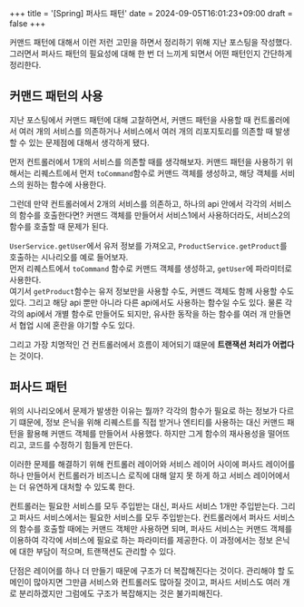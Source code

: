 +++
title = '[Spring] 퍼사드 패턴'
date = 2024-09-05T16:01:23+09:00
draft = false
+++

커맨드 패턴에 대해서 이런 저런 고민을 하면서 정리하기 위해 지난 포스팅을 작성했다. 
그러면서 퍼사드 패턴의 필요성에 대해 한 번 더 느끼게 되면서 어떤 패턴인지 간단하게 정리한다.

## 커맨드 패턴의 사용
지난 포스팅에서 커맨드 패턴에 대해 고찰하면서, 커맨드 패턴을 사용할 때
컨트롤러에서 여러 개의 서비스를 의존하거나 서비스에서 여러 개의 리포지토리를 의존할 때 발생할 수 있는 문제점에 대해서 생각하게 됐다.   

먼저 컨트롤러에서 1개의 서비스를 의존할 때를 생각해보자.
커맨드 패턴을 사용하기 위해서는 리퀘스트에서 먼저 `toCommand`함수로 커맨드 객체를 생성하고, 해당 객체를 서비스의 원하는 함수에 사용한다.

그런데 만약 컨트롤러에서 2개의 서비스를 의존하고, 하나의 api 안에서 각각의 서비스의 함수를 호출한다면?
커맨드 객체를 만들어서 서비스1에서 사용하더라도, 서비스2의 함수를 호출할 때 문제가 된다.

`UserService.getUser`에서 유저 정보를 가져오고, `ProductService.getProduct`를 호출하는 시나리오를 예로 들어보자.  
먼저 리퀘스트에서 `toCommand` 함수로 커맨드 객체를 생성하고, `getUser`에 파라미터로 사용한다.  
여기서 `getProduct`함수는 유저 정보만을 사용할 수도, 커맨드 객체도 함께 사용할 수도 있다.
그리고 해당 api 뿐만 아니라 다른 api에서도 사용하는 함수일 수도 있다.
물론 각각의 api에서 개별 함수로 만들어도 되지만, 유사한 동작을 하는 함수를 여러 개 만들면서 협업 시에 혼란을 야기할 수도 있다.

그리고 가장 치명적인 건 컨트롤러에서 흐름이 제어되기 떄문에 **트랜잭션 처리가 어렵다**는 것이다.

## 퍼사드 패턴
위의 시나리오에서 문제가 발생한 이유는 뭘까?
각각의 함수가 필요로 하는 정보가 다르기 떄문에,
정보 은닉을 위해 리퀘스트를 직접 받거나 엔티티를 사용하는 대신
커맨드 패턴을 활용해 커맨드 객체를 만들어서 사용했다.
하지만 그게 함수의 재사용성을 떨어뜨리고, 코드를 수정하기 힘들게 만든다.

이러한 문제를 해결하기 위해 컨트롤러 레이어와 서비스 레이어 사이에 퍼사드 레이어를 하나 만들어서
컨트롤러가 비즈니스 로직에 대해 알지 못 하게 하고
서비스 레이어에서는 더 유연하게 대처할 수 있도록 한다.

컨트롤러는 필요한 서비스를 모두 주입받는 대신, 퍼사드 서비스 1개만 주입받는다.
그리고 퍼사드 서비스에서는 필요한 서비스를 모두 주입받는다.
컨트롤러에서 퍼사드 서비스의 함수를 호출할 때에는 커맨드 객체만 사용하면 되며,
퍼사드 서비스는 커맨드 객체를 이용하여 각각에 서비스에 필요로 하는 파라미터를 제공한다.
이 과정에서는 정보 은닉에 대한 부담이 적으며, 트랜잭션도 관리할 수 있다.

단점은 레이어를 하나 더 만들기 때문에 구조가 더 복잡해진다는 것이다.
관리해야 할 도메인이 많아지면 그만큼 서비스와 컨트롤러도 많아질 것이고,
퍼사드 서비스도 여러 개로 분리하겠지만 그럼에도 구조가 복잡해지는 것은 불가피해진다.

